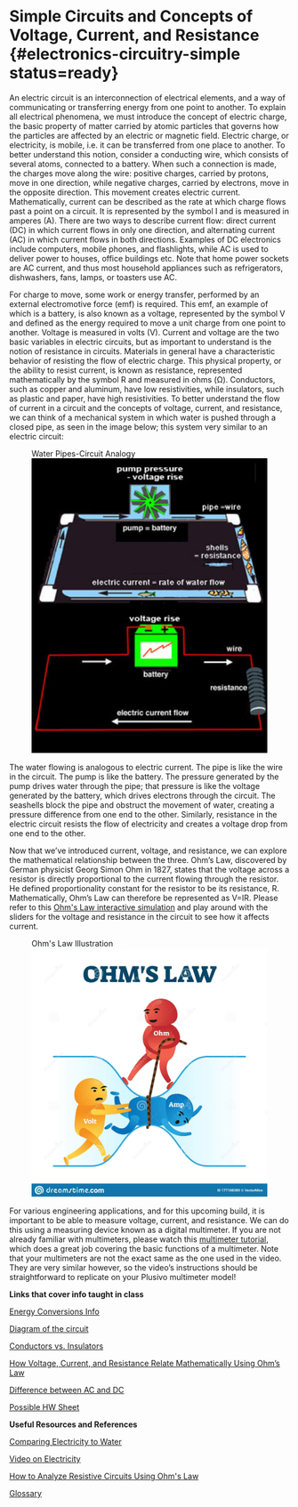 # Simple Circuits and Concepts of Voltage, Current, and Resistance {#electronics-circuitry-simple status=ready}

An electric circuit is an interconnection of electrical elements, and a way of communicating or transferring energy from one point to another. To explain all electrical phenomena, we must introduce the concept of electric charge, the basic property of matter carried by atomic particles that governs how the particles are affected by an electric or magnetic field. Electric charge, or electricity, is mobile, i.e. it can be transferred from one place to another. To better understand this notion, consider a conducting wire, which consists of several atoms, connected to a battery. When such a connection is made, the charges move along the wire: positive charges, carried by protons, move in one direction, while negative charges, carried by electrons, move in the opposite direction. This movement creates electric current. Mathematically, current can be described as the rate at which charge flows past a point on a circuit. It is represented by the symbol I and is measured in amperes (A). There are two ways to describe current flow: direct current (DC) in which current flows in only one direction, and alternating current (AC) in which current flows in both directions. Examples of DC electronics include computers, mobile phones, and flashlights, while AC is used to deliver power to houses, office buildings etc. Note that home power sockets are AC current, and thus most household appliances such as refrigerators, dishwashers, fans, lamps, or toasters use AC.

For charge to move, some work or energy transfer, performed by an external electromotive force (emf) is required. This emf, an example of which is a battery, is also known as a voltage, represented by the symbol V and defined as the energy required to move a unit charge from one point to another. Voltage is measured in volts (V). Current and voltage are the two basic variables in electric circuits, but as important to understand is the notion of resistance in circuits. Materials in general have a characteristic behavior of resisting the flow of electric charge. This physical property, or the ability to resist current, is known as resistance, represented mathematically by the symbol R and measured in ohms (Ω). Conductors, such as copper and aluminum, have low resistivities, while insulators, such as plastic and paper, have high resistivities. To better understand the flow of current in a circuit and the concepts of voltage, current, and resistance, we can think of a mechanical system in which water is pushed through a closed pipe, as seen in the image below; this system very similar to an electric circuit: 

<figure>
    <figcaption>Water Pipes-Circuit Analogy</figcaption>
    <img style='width:35em' src= "circuit_images/circuit_analogy.png"/>
</figure>

The water flowing is analogous to electric current. The pipe is like the wire in the circuit. The pump is like the battery. The pressure generated by the pump drives water through the pipe; that pressure is like the voltage generated by the battery, which drives electrons through the circuit. The seashells block the pipe and obstruct the movement of water, creating a pressure difference from one end to the other. Similarly, resistance in the electric circuit resists the flow of electricity and creates a voltage drop from one end to the other.

Now that we’ve introduced current, voltage, and resistance, we can explore the mathematical relationship between the three. Ohm’s Law, discovered by German physicist Georg Simon Ohm in 1827, states that the voltage across a resistor is directly proportional to the current flowing through the resistor. He defined proportionality constant for the resistor to be its resistance, R. Mathematically, Ohm’s Law can therefore be represented as V=IR. Please refer to this [Ohm's Law interactive simulation](https://phet.colorado.edu/sims/html/ohms-law/latest/ohms-law_en.html) and play around with the sliders for the voltage and resistance in the circuit to see how it affects current. 

<figure>
    <figcaption>Ohm's Law Illustration</figcaption>
    <img style='width:35em' src="circuit_images/ohms_law_illustration.png"/>
</figure>

For various engineering applications, and for this upcoming build, it is important to be able to measure voltage, current, and resistance. We can do this using a measuring device known as a digital multimeter. If you are not already familiar with multimeters, please watch this [multimeter tutorial](https://www.youtube.com/watch?v=TdUK6RPdIrA), which does a great job covering the basic functions of a multimeter. Note that your multimeters are not the exact same as the one used in the video. They are very similar however, so the video’s instructions should be straightforward to replicate on your Plusivo multimeter model!

**Links that cover info taught in class**

[Energy Conversions Info](https://www.toppr.com/bytes/energy-conversion/)

[Diagram of the circuit](https://www.resistorguide.com/pictures/resistors-in-LED-circuits.png)

[Conductors vs. Insulators](https://www.youtube.com/watch?v=Y66PW1nIea0)

[How Voltage, Current, and Resistance Relate Mathematically Using Ohm’s Law](https://spl-binal.blogspot.com/2017/09/ohms-law.html#.XvqBNihKhhE)

[Difference between AC and DC](https://learn.sparkfun.com/tutorials/alternating-current-ac-vs-direct-current-dc/all#:~:text=In%20direct%20current%20(DC)%2C,because%20the%20current%20changes%20direction.)

[Possible HW Sheet](https://docs.google.com/document/d/18a2UVzlNQGC5mvZ_JpYRoVtIp8XaYsbznB4QR38_TL4/edit?usp=sharing)


**Useful Resources and References**

[Comparing Electricity to Water](https://www.windows2universe.org/physical_science/physics/electricity/circuit_analogy_water_pipes.html)

[Video on Electricity](https://www.scienceworld.ca/resource/static-electricity/)

[How to Analyze Resistive Circuits Using Ohm's Law](https://www.wikihow.com/Analyze-Resistive-Circuits-Using-Ohm%27s-Law)

[Glossary](https://docs.google.com/document/d/1LJzESfH8VnLDAitNTwwa-iDZs-zY-KM2v1EuWFoLz6A/edit?usp=sharing)
